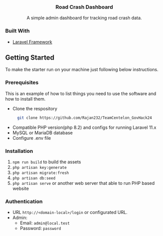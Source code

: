 <div align="center">

  <h3 align="center">Road Crash Dashboard</h3>

  <p align="center">
    A simple admin dashboard for tracking road crash data.
  </p>
</div>


### Built With

* [Laravel Framework](https://laravel.com/)

## Getting Started

To make the starter run on your machine just following below instructions.

### Prerequisites

This is an example of how to list things you need to use the software and how to install them.
* Clone the respository
  ```sh
    git clone https://github.com/Rajan232/TeamCentelon_GovHack24
  ```
* Compatible PHP version(php 8.2) and configs for running Laravel 11.x
* MySQL or MariaDB database
* Configure .env file

### Installation

1. `npm run build` to build the assets
2. `php artisan key:generate`
4. `php artisan migrate:fresh`
5. `php artisan db:seed`
6. `php artisan serve` or another web server that able to run PHP based website

### Authentication
- URL `http://<domain-local>/login` or configurated URL.
- Admin:
    - Email: `admin@local.test` 
    - Password: `password`


